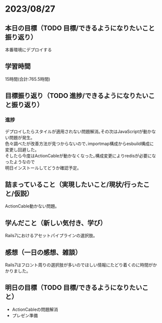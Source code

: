 # 2023/08/27
## 本日の目標（TODO 目標/できるようになりたいこと振り返り）
本番環境にデプロイする
## 学習時間
15時間(合計:765.5時間)
## 目標振り返り（TODO 進捗/できるようになりたいこと振り返り）
### 進捗
デプロイしたらスタイルが適用されない問題解消｡その次はJavaScriptが動かない問題が発生｡  
色々調べたが改善方法が見つからないので､importmap構成からesbuild構成に変更し回避した｡  
そしたら今度はActionCableが動かなくなった｡構成変更によりredisが必要になったようなので  
明日インストールしてどうか確認予定｡  
## 詰まっていること（実現したいこと/現状/行ったこと/仮説）
ActionCable動かない問題｡
## 学んだこと（新しい気付き、学び）
Rails7におけるアセットパイプラインの選択肢｡
## 感想（一日の感想、雑談）
Rails7はフロント周りの選択肢が多いのでほしい情報にたどり着くのに時間がかかりました｡  
## 明日の目標（TODO 目標/できるようになりたいこと）
- ActionCableの問題解消
- プレゼン準備